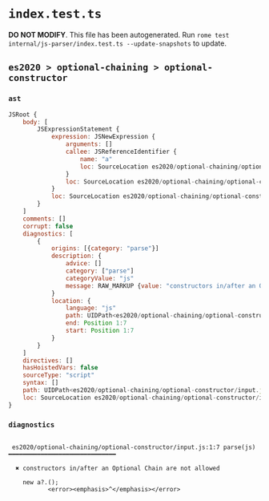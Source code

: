 # `index.test.ts`

**DO NOT MODIFY**. This file has been autogenerated. Run `rome test internal/js-parser/index.test.ts --update-snapshots` to update.

## `es2020 > optional-chaining > optional-constructor`

### `ast`

```javascript
JSRoot {
	body: [
		JSExpressionStatement {
			expression: JSNewExpression {
				arguments: []
				callee: JSReferenceIdentifier {
					name: "a"
					loc: SourceLocation es2020/optional-chaining/optional-constructor/input.js 1:4-1:5 (a)
				}
				loc: SourceLocation es2020/optional-chaining/optional-constructor/input.js 1:0-1:9
			}
			loc: SourceLocation es2020/optional-chaining/optional-constructor/input.js 1:0-1:10
		}
	]
	comments: []
	corrupt: false
	diagnostics: [
		{
			origins: [{category: "parse"}]
			description: {
				advice: []
				category: ["parse"]
				categoryValue: "js"
				message: RAW_MARKUP {value: "constructors in/after an Optional Chain are not allowed"}
			}
			location: {
				language: "js"
				path: UIDPath<es2020/optional-chaining/optional-constructor/input.js>
				end: Position 1:7
				start: Position 1:7
			}
		}
	]
	directives: []
	hasHoistedVars: false
	sourceType: "script"
	syntax: []
	path: UIDPath<es2020/optional-chaining/optional-constructor/input.js>
	loc: SourceLocation es2020/optional-chaining/optional-constructor/input.js 1:0-1:10
}
```

### `diagnostics`

```

 es2020/optional-chaining/optional-constructor/input.js:1:7 parse(js) ━━━━━━━━━━━━━━━━━━━━━━━━━━━━━━

  ✖ constructors in/after an Optional Chain are not allowed

    new a?.();
           <error><emphasis>^</emphasis></error>


```
